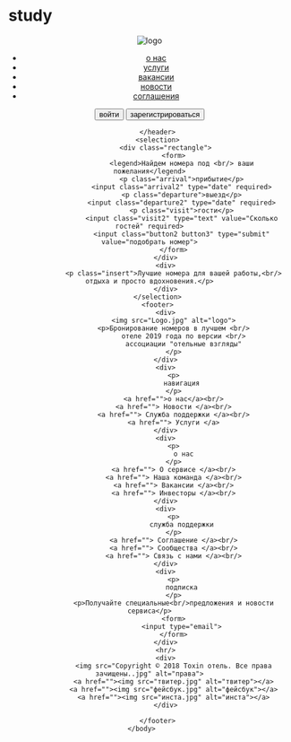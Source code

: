 # study
<!DOCTYPE html>
<html>
    <head>
        <meta charset="UTF-8">
        <title> toxin </title>
        <link rel="stylesheet" type="text/css" href="cтили.css">
    </head>
    <body>
        <header class="bar">
                <div class="logo"><img src="Logo.jpg" alt="logo"></div>
                <ul>
                    <li class="bar1"><a href="">о нас</a></li>
                    <li class="bar2"><a href="">услуги</a></li>
                    <li class="bar3"><a href="">вакансии</a></li>
                    <li class="bar4"><a href="">новости</a></li>
                    <li class="bar5"><a href="">соглашения</a></li>
                </ul>
                <button class="button1 bar6">войти</button>
                <button class="button2 bar7">зарегистрироваться</button>
        
        </header>
        <selection>
            <div class="rectangle">
                <form>
                    <legend>Найдем номера под <br/> ваши пожелания</legend>
                    <p class="arrival">прибытие</p>
                    <input class="arrival2" type="date" required>
                    <p class="departure">выезд</p>
                    <input class="departure2" type="date" required>
                    <p class="visit">гости</p>
                    <input class="visit2" type="text" value="Сколько гостей" required>
                    <input class="button2 button3" type="submit" value="подобрать номер">
                </form>
            </div>
            <div>
                <p class="insert">Лучшие номера для вашей работы,<br/> отдыха и просто вдохновения.</p>
            </div>
        </selection>
        <footer>
            <div>
                <img src="Logo.jpg" alt="logo">
                <p>Бронирование номеров в лучшем <br/>
                     отеле 2019 года по версии <br/>
                     ассоциации "отельные взгляды"
                </p>
            </div>
            <div>
                <p>
                    навигация
                </p>
                <a href="">о нас</a><br/>
                <a href=""> Новости </a><br/>
                <a href=""> Служба поддержки </a><br/>
                <a href=""> Услуги </a>
            </div>
            <div>
                <p>
                     о нас
                </p>
                <a href=""> О сервисе </a><br/>
                <a href=""> Наша команда </a><br/>
                <a href=""> Вакансии </a><br/>
                <a href=""> Инвесторы </a><br/>
            </div>
            <div>
                <p>
                    служба поддержки
                </p>
                <a href=""> Соглашение </a><br/>
                <a href=""> Сообщества </a><br/>
                <a href=""> Связь с нами </a><br/>
            </div>
            <div>
                <p>
                    подписка
                </p>
                <p>Получайте специальные<br/>предложения и новости сервиса</p>
                <form>
                    <input type="email">
                </form>
            </div>
            <hr/>
            <div>
                <img src="Copyright © 2018 Toxin отель. Все права зачищены..jpg" alt="права">
                <a href=""><img src="твитер.jpg" alt="твитер"></a>
                <a href=""><img src="фейсбук.jpg" alt="фейсбук"></a>
                <a href=""><img src="инста.jpg" alt="инста"></a>
            </div>

        </footer>
    </body>    
</html>
